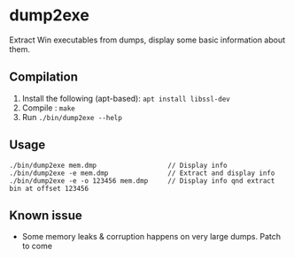 # dump2exe
Extract Win executables from dumps, display some basic information about them.


## Compilation
1. Install the following (apt-based): `apt install libssl-dev`
2. Compile : `make`
3. Run `./bin/dump2exe --help`  

## Usage
```
./bin/dump2exe mem.dmp                  // Display info 
./bin/dump2exe -e mem.dmp               // Extract and display info
./bin/dump2exe -e -o 123456 mem.dmp     // Display info qnd extract bin at offset 123456
```

## Known issue
- Some memory leaks & corruption happens on very large dumps. Patch to come 